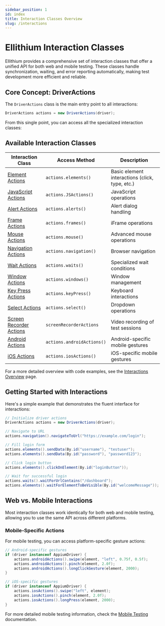 ```yaml
---
sidebar_position: 1
id: index
title: Interaction Classes Overview
slug: /interactions
---
```


# Ellithium Interaction Classes

Ellithium provides a comprehensive set of interaction classes that offer a unified API for both web and mobile testing. These classes handle synchronization, waiting, and error reporting automatically, making test development more efficient and reliable.

## Core Concept: DriverActions

The `DriverActions` class is the main entry point to all interactions:

```java
DriverActions actions = new DriverActions(driver);
```

From this single point, you can access all the specialized interaction classes:

## Available Interaction Classes

| Interaction Class | Access Method | Description |
|------------------|---------------|-------------|
| [Element Actions](/interactions/element-actions) | `actions.elements()` | Basic element interactions (click, type, etc.) |
| [JavaScript Actions](/interactions/javascript-actions) | `actions.JSActions()` | JavaScript operations |
| [Alert Actions](/interactions/alert-actions) | `actions.alerts()` | Alert dialog handling |
| [Frame Actions](/interactions/frame-actions) | `actions.frames()` | iFrame operations |
| [Mouse Actions](/interactions/mouse-actions) | `actions.mouse()` | Advanced mouse operations |
| [Navigation Actions](/interactions/navigation-actions) | `actions.navigation()` | Browser navigation |
| [Wait Actions](/interactions/wait-actions) | `actions.waits()` | Specialized wait conditions |
| [Window Actions](/interactions/window-actions) | `actions.windows()` | Window management |
| [Key Press Actions](/interactions/key-press-actions) | `actions.keyPress()` | Keyboard interactions |
| [Select Actions](/interactions/select-actions) | `actions.select()` | Dropdown operations |
| [Screen Recorder Actions](/interactions/screen-recorder-actions) | `screenRecorderActions` | Video recording of test sessions |
| [Android Actions](/interactions/android-actions) | `actions.androidActions()` | Android-specific mobile gestures |
| [iOS Actions](/interactions/ios-actions) | `actions.iosActions()` | iOS-specific mobile gestures |

For a more detailed overview with code examples, see the [Interactions Overview](/interactions/interactions) page.

## Getting Started with Interactions

Here's a simple example that demonstrates the fluent interface for interactions:

```java
// Initialize driver actions
DriverActions actions = new DriverActions(driver);

// Navigate to URL
actions.navigation().navigateToUrl("https://example.com/login");

// Fill login form
actions.elements().sendData(By.id("username"), "testuser");
actions.elements().sendData(By.id("password"), "password123");

// Click login button
actions.elements().clickOnElement(By.id("loginButton"));

// Wait for successful login
actions.waits().waitForUrlContains("/dashboard");
actions.elements().waitForElementToBeVisible(By.id("welcomeMessage"));
```

## Web vs. Mobile Interactions

Most interaction classes work identically for both web and mobile testing, allowing you to use the same API across different platforms. 

### Mobile-Specific Actions

For mobile testing, you can access platform-specific gesture actions:

```java
// Android-specific gestures
if (driver instanceof AppiumDriver) {
    actions.androidActions().swipe(element, "left", 0.75f, 0.5f);
    actions.androidActions().pinch(element, 2.0f);
    actions.androidActions().longClickGesture(element, 2000);
}

// iOS-specific gestures
if (driver instanceof AppiumDriver) {
    actions.iosActions().swipe("left", element);
    actions.iosActions().pinch(element, 2.0f);
    actions.iosActions().longPress(element, 2000);
}
```

For more detailed mobile testing information, check the [Mobile Testing](/mobile-testing) documentation. 